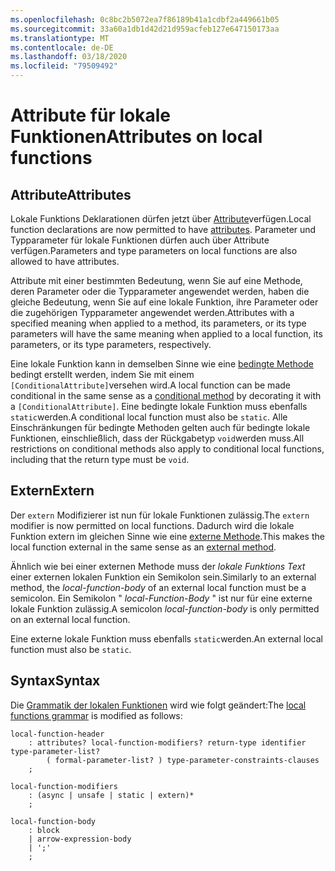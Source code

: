 ```yaml
---
ms.openlocfilehash: 0c8bc2b5072ea7f86189b41a1cdbf2a449661b05
ms.sourcegitcommit: 33a60a1db1d42d21d959acfeb127e647150173aa
ms.translationtype: MT
ms.contentlocale: de-DE
ms.lasthandoff: 03/18/2020
ms.locfileid: "79509492"
---
```

# <a name="attributes-on-local-functions"></a><span data-ttu-id="ce217-101">Attribute für lokale Funktionen</span><span class="sxs-lookup"><span data-stu-id="ce217-101">Attributes on local functions</span></span>

## <a name="attributes"></a><span data-ttu-id="ce217-102">Attribute</span><span class="sxs-lookup"><span data-stu-id="ce217-102">Attributes</span></span>

<span data-ttu-id="ce217-103">Lokale Funktions Deklarationen dürfen jetzt über [Attribute](../spec/attributes.md)verfügen.</span><span class="sxs-lookup"><span data-stu-id="ce217-103">Local function declarations are now permitted to have [attributes](../spec/attributes.md).</span></span> <span data-ttu-id="ce217-104">Parameter und Typparameter für lokale Funktionen dürfen auch über Attribute verfügen.</span><span class="sxs-lookup"><span data-stu-id="ce217-104">Parameters and type parameters on local functions are also allowed to have attributes.</span></span>

<span data-ttu-id="ce217-105">Attribute mit einer bestimmten Bedeutung, wenn Sie auf eine Methode, deren Parameter oder die Typparameter angewendet werden, haben die gleiche Bedeutung, wenn Sie auf eine lokale Funktion, ihre Parameter oder die zugehörigen Typparameter angewendet werden.</span><span class="sxs-lookup"><span data-stu-id="ce217-105">Attributes with a specified meaning when applied to a method, its parameters, or its type parameters will have the same meaning when applied to a local function, its parameters, or its type parameters, respectively.</span></span>

<span data-ttu-id="ce217-106">Eine lokale Funktion kann in demselben Sinne wie eine [bedingte Methode](../spec/attributes.md#the-conditional-attribute) bedingt erstellt werden, indem Sie mit einem `[ConditionalAttribute]`versehen wird.</span><span class="sxs-lookup"><span data-stu-id="ce217-106">A local function can be made conditional in the same sense as a [conditional method](../spec/attributes.md#the-conditional-attribute) by decorating it with a `[ConditionalAttribute]`.</span></span> <span data-ttu-id="ce217-107">Eine bedingte lokale Funktion muss ebenfalls `static`werden.</span><span class="sxs-lookup"><span data-stu-id="ce217-107">A conditional local function must also be `static`.</span></span> <span data-ttu-id="ce217-108">Alle Einschränkungen für bedingte Methoden gelten auch für bedingte lokale Funktionen, einschließlich, dass der Rückgabetyp `void`werden muss.</span><span class="sxs-lookup"><span data-stu-id="ce217-108">All restrictions on conditional methods also apply to conditional local functions, including that the return type must be `void`.</span></span>

## <a name="extern"></a><span data-ttu-id="ce217-109">Extern</span><span class="sxs-lookup"><span data-stu-id="ce217-109">Extern</span></span>

<span data-ttu-id="ce217-110">Der `extern` Modifizierer ist nun für lokale Funktionen zulässig.</span><span class="sxs-lookup"><span data-stu-id="ce217-110">The `extern` modifier is now permitted on local functions.</span></span> <span data-ttu-id="ce217-111">Dadurch wird die lokale Funktion extern im gleichen Sinne wie eine [externe Methode](../spec/classes.md#external-methods).</span><span class="sxs-lookup"><span data-stu-id="ce217-111">This makes the local function external in the same sense as an [external method](../spec/classes.md#external-methods).</span></span>

<span data-ttu-id="ce217-112">Ähnlich wie bei einer externen Methode muss der *lokale Funktions Text* einer externen lokalen Funktion ein Semikolon sein.</span><span class="sxs-lookup"><span data-stu-id="ce217-112">Similarly to an external method, the *local-function-body* of an external local function must be a semicolon.</span></span> <span data-ttu-id="ce217-113">Ein Semikolon " *local-Function-Body* " ist nur für eine externe lokale Funktion zulässig.</span><span class="sxs-lookup"><span data-stu-id="ce217-113">A semicolon *local-function-body* is only permitted on an external local function.</span></span> 

<span data-ttu-id="ce217-114">Eine externe lokale Funktion muss ebenfalls `static`werden.</span><span class="sxs-lookup"><span data-stu-id="ce217-114">An external local function must also be `static`.</span></span>

## <a name="syntax"></a><span data-ttu-id="ce217-115">Syntax</span><span class="sxs-lookup"><span data-stu-id="ce217-115">Syntax</span></span>

<span data-ttu-id="ce217-116">Die [Grammatik der lokalen Funktionen](csharp-7.0/local-functions.md#syntax-grammar) wird wie folgt geändert:</span><span class="sxs-lookup"><span data-stu-id="ce217-116">The [local functions grammar](csharp-7.0/local-functions.md#syntax-grammar) is modified as follows:</span></span>
```
local-function-header
    : attributes? local-function-modifiers? return-type identifier type-parameter-list?
        ( formal-parameter-list? ) type-parameter-constraints-clauses
    ;

local-function-modifiers
    : (async | unsafe | static | extern)*
    ;

local-function-body
    : block
    | arrow-expression-body
    | ';'
    ;
```
